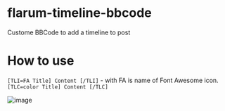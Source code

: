 # flarum-timeline-bbcode
Custome BBCode to add a timeline to post

# How to use
`[TLI=FA Title] Content [/TLI]` - with FA is name of Font Awesome icon. \
`[TLC=color Title] Content [/TLC]`

![image](https://user-images.githubusercontent.com/110653930/184912964-405b3600-386a-4efd-9336-f6458229ffc8.png)
